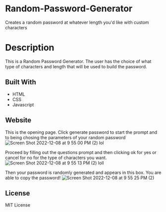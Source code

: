 # Random-Password-Generator
Creates a random password at whatever length you'd like with custom characters 
# Description
This is a Random Password Generator. The user has the choice of what type of characters and length that will be used to build the password. 

## Built With 
* HTML 
* CSS 
* Javascript 

## Website


This is the opening page. Click generate password to start the prompt and to being chosing the parameters of your random password![Screen Shot 2022-12-08 at 9 55 00 PM (2) lol](https://user-images.githubusercontent.com/117485251/206614989-ab275dca-9358-4d1b-9e1f-87be7f952c8d.png)



Proceed by filling out the questions prompt and then clicking ok for yes or cancel for no for the type of characters you want.![Screen Shot 2022-12-08 at 9 55 13 PM (2) loll](https://user-images.githubusercontent.com/117485251/206615015-c97af821-7769-4b27-8d3e-2b388dcaea99.png)



Then your password is randomly generated and appears in this box. You are able to copy the password! 
![Screen Shot 2022-12-08 at 9 55 25 PM (2)](https://user-images.githubusercontent.com/117485251/206615019-b3e7daef-1473-4a03-b2e7-df4e1f89cc97.png)
## License
MIT License
